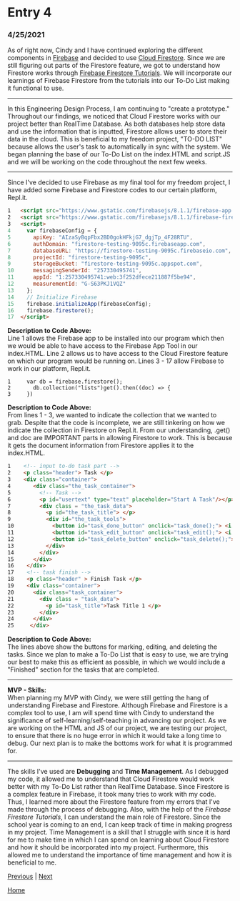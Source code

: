 # Entry 4
### 4/25/2021

As of right now, Cindy and I have continued exploring the different components in [Firebase](https://firebase.google.com/) and decided to use [Cloud Firestore](https://firebase.google.com/products/firestore). Since we are still figuring out parts of the Firestore feature, we got to understand how Firestore works through [Firebase Firestore Tutorials](https://www.youtube.com/watch?v=4d-gIPGzmK4&list=PL4cUxeGkcC9itfjle0ji1xOZ2cjRGY_WB). We will incorporate our learnings of Firebase Firestore from the tutorials into our To-Do List making it functional to use. 

<hr>

In this Engineering Design Process, I am continuing to "create a prototype." Throughout our findings, we noticed that Cloud Firestore works with our project better than RealTime Database. As both databases help store data and use the information that is inputted, Firestore allows user to store their data in the cloud. This is beneficial to my freedom project, "TO-DO LIST" because allows the user's task to automatically in sync with the system. We began planning the base of our To-Do List on the index.HTML and script.JS and we will be working on the code throughout the next few weeks.

<hr>

Since I've decided to use Firebase as my final tool for my freedom project, I have added some Firebase and Firestore codes to our certain platform, Repl.it.

```HTML
1   <script src="https://www.gstatic.com/firebasejs/8.1.1/firebase-app.js"></script>
2   <script src="https://www.gstatic.com/firebasejs/8.1.1/firebase-firestore.js"></script>
3   <script>
4     var firebaseConfig = {
5       apiKey: "AIzaSyBqpFbx2BD0gokHFkjG7_dgjTp_4F28RTU",
6       authDomain: "firestore-testing-9095c.firebaseapp.com",
7       databaseURL: "https://firestore-testing-9095c.firebaseio.com",
8       projectId: "firestore-testing-9095c",
9       storageBucket: "firestore-testing-9095c.appspot.com",
10      messagingSenderId: "257330495741",
11      appId: "1:257330495741:web:3f252dfece211887f5be94",
12      measurementId: "G-S63PKJ1VQZ"
13    };
14    // Initialize Firebase
15    firebase.initializeApp(firebaseConfig);
16    firebase.firestore();
17  </script>
```

**Description to Code Above:**
<br>
Line 1 allows the Firebase app to be installed into our program which then we would be able to have access to the Firebase App Tool in our index.HTML. Line 2 allows us to have access to the Cloud Firestore feature on which our program would be running on. Lines 3 - 17 allow Firebase to work in our platform, Repl.it.

```JS
1     var db = firebase.firestore();
2       db.collection("lists")get().then((doc) => {
3     })
```

**Description to Code Above:**
<br>
From lines 1 - 3, we wanted to indicate the collection that we wanted to grab. Despite that the code is incomplete, we are still tinkering on how we indicate the collection in Firestore on Repl.it. From our understanding, .get() and doc are IMPORTANT parts in allowing Firestore to work. This is because it gets the document information from Firestore applies it to the index.HTML.

```HTML
1    <!-- input to-do task part -->
2    <p class="header"> Task </p>
3    <div class="container">
4       <div class="the_task_container">
5         <!-- Task -->
6         <p id="usertext" type="text" placeholder="Start A Task"/></p> <!-- 4 place that the task will show up -->
7         <div class = "the_task_data">
8           <p id="the_task_title"> </p>
9           <div id="the_task_tools">
10            <button id="task_done_button" onclick="task_done();"> <i class="fa fa-check"> </i>  </button>
11            <button id="task_edit_button" onclick="task_edit();"> <i class="fa fa-pencil"> </i>  </button>
12            <button id="task_delete_button" onclick="task_delete();"> <i class="fa fa-trash"> </i>  </button>
13          </div>
14        </div>
15      </div>
16    </div>
17    <!-- task finish -->
18    <p class="header" > Finish Task </p>
19    <div class="container">
20      <div class="task_container">
21        <div class = "task_data">
22          <p id="task_title">Task Title 1 </p>
23        </div>
24      </div>
25     </div>
```

**Description to Code Above:**
<br>
The lines above show the buttons for marking, editing, and deleting the tasks. Since we plan to make a To-Do List that is easy to use, we are trying our best to make this as efficient as possible, in which we would include a "Finished" section for the tasks that are completed. 

<hr>

**MVP - Skills:**
<br>
When planning my MVP with Cindy, we were still getting the hang of understanding Firebase and Firestore. Although Firebase and Firestore is a complex tool to use, I am will spend time with Cindy to understand the significance of self-learning/self-teaching in advancing our project. As we are working on the HTML and JS of our project, we are testing our project, to ensure that there is no huge error in which it would take a long time to debug. Our next plan is to make the bottoms work for what it is programmed for. 

<hr>

The skills I've used are **Debugging** and **Time Management**. As I debugged my code, it allowed me to understand that Cloud Firestore would work better with my To-Do List rather than RealTime Database. Since Firestore is a complex feature in Firebase, it took many tries to work with my code. Thus, I learned more about the Firestore feature from my errors that I've made through the process of debugging. Also, with the help of the *Firebase Firestore Tutorials*, I can understand the main role of Firestore. Since the school year is coming to an end, I can keep track of time in making progress in my project. Time Management is a skill that I struggle with since it is hard for me to make time in which I can spend on learning about Cloud Firestore and how it should be incorporated into my project. Furthermore, this allowed me to understand the importance of time management and how it is beneficial to me.

[Previous](entry03.md) | [Next](entry05.md)

[Home](../README.md)
